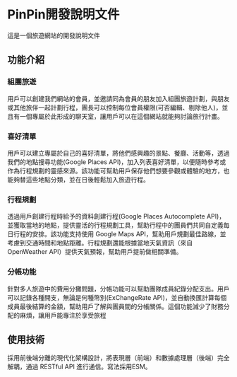 # PinPin開發說明文件

這是一個旅遊網站的開發說明文件

## 功能介紹

### 組團旅遊

用戶可以創建我們網站的會員，並邀請同為會員的朋友加入組團旅遊計劃，與朋友或其他旅伴一起計劃行程，團長可以控制每位會員權限(可否編輯、剔除他人)，並且有一個專屬於此形成的聊天室，讓用戶可以在這個網站就能夠討論旅行計畫。

### 喜好清單

用戶可以建立專屬於自己的喜好清單，將他們感興趣的景點、餐廳、活動等，透過我們的地點搜尋功能(Google Places API)，加入列表喜好清單，以便隨時參考或作為行程規劃的靈感來源。該功能可幫助用戶保存他們想要參觀或體驗的地方，也能夠替這些地點分類，並在日後輕鬆加入旅遊行程。

### 行程規劃

透過用戶創建行程時給予的資料創建行程(Google Places Autocomplete API)，並獲取當地的地點，提供靈活的行程規劃工具，幫助行程中的團員們共同自定義每日行程的安排。該功能支持使用 Google Maps API，幫助用戶規劃最佳路線，並考慮到交通時間和地點距離。行程規劃還能根據當地天氣資訊（來自 OpenWeather API）提供天氣預報，幫助用戶提前做相關準備。

### 分帳功能

針對多人旅遊中的費用分攤問題，分帳功能可以幫助團隊成員紀錄分配支出。用戶可以記錄各種開支，無論是何種幣別(ExChangeRate API)，並自動換匯計算每個成員最後結算的金額，幫助用戶了解與團員間的分帳關係。這個功能減少了財務分配的麻煩，讓用戶能專注於享受旅程

## 使用技術

採用前後端分離的現代化架構設計，將表現層（前端）和數據處理層（後端）完全解耦，通過 RESTful API 進行通信。寫法採用ESM。
